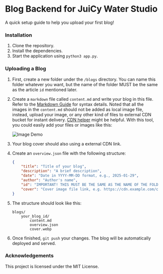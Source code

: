 # Blog Backend for JuiCy Water Studio

A quick setup guide to help you upload your first blog!

### Installation

1. Clone the repository.
2. Install the dependencies.
3. Start the application using `python3 app.py`.

### Uploading a Blog

1. First, create a new folder under the `/blogs` directory. You can name this folder whatever you want, but the name of the folder MUST be the same as the article `id` mentioned later.

2. Create a `markdown` file called `content.md` and write your blog in this file. Refer to the [Markdown Guide](https://www.markdownguide.org) for syntax details. Noted that all the images in the `content.md` should not be added as local image file, instead, upload your image, or any other kind of files to external CDN bucket for instant delivery. [CDN helper](https://cdnhelp.haozheli.com) might be helpful. With this tool, you could easily add your files or images like this:

   ![Image Demo](https://cdn.haozheli.com/website_demo.gif)

3. Your blog cover should also using a external CDN link.

4. Create an `overview.json` file with the following structure:
   ````json
   {
       "title": "Title of your blog",
       "description": "A brief description",
       "date": "Date in YYYY-MM-DD format, e.g., 2025-01-29",
       "author": "Author's name",
       "id": "IMPORTANT! THIS MUST BE THE SAME AS THE NAME OF THE FOLDER MENTIONED EARLIER",
       "cover": "Cover image file link, e.g. https://cdn.example.com/cover.webp"
   }
   ````

5. The structure should look like this:
   ```
   blogs/
       your_blog_id/
           content.md
           overview.json
           cover.webp
   ```

6. Once finished, `git push` your changes. The blog will be automatically deployed and served.


### Acknowledgements

This project is licensed under the MIT License.